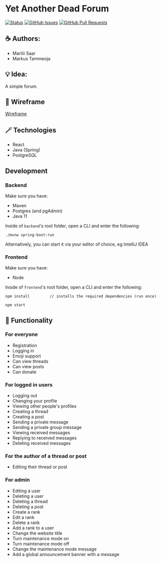 # Yet Another Dead Forum

[![Status](https://img.shields.io/badge/status-active-success.svg)]()
[![GitHub Issues](https://img.shields.io/github/issues/rakenduste-programmeerimine-2021/yet-another-dead-forum.svg)](https://github.com/rakenduste-programmeerimine-2021/yet-another-dead-forum/issues)
[![GitHub Pull Requests](https://img.shields.io/github/issues-pr/rakenduste-programmeerimine-2021/yet-another-dead-forum.svg)](https://github.com/rakenduste-programmeerimine-2021/yet-another-dead-forum/pulls)

## ☕ Authors:
* Marilii Saar
* Markus Tammeoja

## 💡 Idea:
A simple forum.

## 🎨 Wireframe
[Wireframe](https://lucid.app/lucidchart/d2b2d9c6-6dbd-4ebd-8750-2ed59556a80b/edit?viewport_loc=927%2C-111%2C1664%2C791%2C0_0&invitationId=inv_2093a20f-be4d-4a9e-811f-ef1ee4aaaaf2 "Initial wireframe")

## 🪄 Technologies
* React
* Java (Spring)
* PostgreSQL

## Development

### **Backend**
Make sure you have:
* Maven 
* Postgres (and pgAdmin)
* Java 11

Inside of `backend`'s root folder, open a CLI and enter the following:

```
./mvnw spring-boot:run
```

Alternatively, you can start it via your editor of choice, eg IntelliJ IDEA


### **Frontend**

Make sure you have:
* Node

Inside of `frontend`'s root folder, open a CLI and enter the following:

```
npm install         // installs the required dependencies (run once)
```

```
npm start
```

## 📄 Functionality
### For everyone
* Registration
* Logging in
* Emoji support
* Can view threads
* Can view posts
* Can donate
### For logged in users
* Logging out
* Changing your profile
* Viewing other people's profiles
* Creating a thread
* Creating a post
* Sending a private message
* Sending a private group message
* Viewing received messages
* Replying to received messages
* Deleting received messages
### For the author of a thread or post
* Editing their thread or post
### For admin
* Editing a user
* Deleting a user
* Deleting a thread
* Deleting a post
* Create a rank
* Edit a rank
* Delete a rank
* Add a rank to a user
* Change the website title
* Turn maintenance mode on
* Turn maintenance mode off
* Change the maintenance mode message
* Add a global announcement banner with a message
